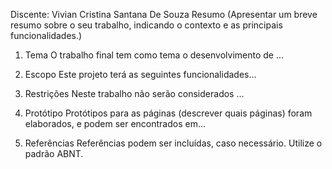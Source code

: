 
Discente: Vivian Cristina Santana De Souza
Resumo
(Apresentar um breve resumo sobre o seu trabalho, indicando o contexto e as principais funcionalidades.)

1. Tema
O trabalho final tem como tema o desenvolvimento de ...

2. Escopo
Este projeto terá as seguintes funcionalidades...

3. Restrições
Neste trabalho não serão considerados ...

4. Protótipo
Protótipos para as páginas (descrever quais páginas) foram elaborados, e podem ser encontrados em...

5. Referências
Referências podem ser incluídas, caso necessário. Utilize o padrão ABNT.
